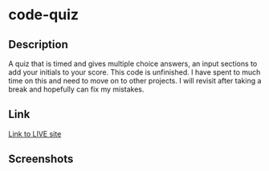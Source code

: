 # code-quiz

## Description

A quiz that is timed and gives multiple choice answers, an input sections to add your initials to your score. This code is unfinished. I have spent to much time on this and need to move on to other projects. I will revisit after taking a break and hopefully can fix my mistakes.

## Link

[Link to LIVE site](https://klynn28.github.io/code-quiz/)

## Screenshots